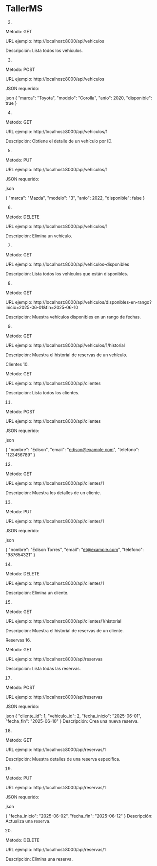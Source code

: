 # TallerMS
2.

Método: GET

URL ejemplo: http://localhost:8000/api/vehiculos

Descripción: Lista todos los vehículos.

3.

Método: POST

URL ejemplo: http://localhost:8000/api/vehiculos

JSON requerido:

json
{
  "marca": "Toyota",
  "modelo": "Corolla",
  "anio": 2020,
  "disponible": true
}

4.

Método: GET

URL ejemplo: http://localhost:8000/api/vehiculos/1

Descripción: Obtiene el detalle de un vehículo por ID.

5.

Método: PUT

URL ejemplo: http://localhost:8000/api/vehiculos/1

JSON requerido:

json

{
  "marca": "Mazda",
  "modelo": "3",
  "anio": 2022,
  "disponible": false
}

6.

Método: DELETE

URL ejemplo: http://localhost:8000/api/vehiculos/1

Descripción: Elimina un vehículo.

7.

Método: GET

URL ejemplo: http://localhost:8000/api/vehiculos-disponibles

Descripción: Lista todos los vehículos que están disponibles.

8.

Método: GET

URL ejemplo:
http://localhost:8000/api/vehiculos/disponibles-en-rango?inicio=2025-06-01&fin=2025-06-10

Descripción: Muestra vehículos disponibles en un rango de fechas.

9.

Método: GET

URL ejemplo: http://localhost:8000/api/vehiculos/1/historial

Descripción: Muestra el historial de reservas de un vehículo.

Clientes
10.

Método: GET

URL ejemplo: http://localhost:8000/api/clientes

Descripción: Lista todos los clientes.

11.

Método: POST

URL ejemplo: http://localhost:8000/api/clientes

JSON requerido:

json

{
  "nombre": "Edison",
  "email": "edison@example.com",
  "telefono": "123456789"
}

12.

Método: GET

URL ejemplo: http://localhost:8000/api/clientes/1

Descripción: Muestra los detalles de un cliente.

13.

Método: PUT

URL ejemplo: http://localhost:8000/api/clientes/1

JSON requerido:

json

{
  "nombre": "Edison Torres",
  "email": "et@example.com",
  "telefono": "987654321"
}

14.

Método: DELETE

URL ejemplo: http://localhost:8000/api/clientes/1

Descripción: Elimina un cliente.

15.

Método: GET

URL ejemplo: http://localhost:8000/api/clientes/1/historial

Descripción: Muestra el historial de reservas de un cliente.

 Reservas
16.

Método: GET

URL ejemplo: http://localhost:8000/api/reservas

Descripción: Lista todas las reservas.

17.

Método: POST

URL ejemplo: http://localhost:8000/api/reservas

JSON requerido:

json
{
  "cliente_id": 1,
  "vehiculo_id": 2,
  "fecha_inicio": "2025-06-01",
  "fecha_fin": "2025-06-10"
}
Descripción: Crea una nueva reserva.

18.

Método: GET

URL ejemplo: http://localhost:8000/api/reservas/1

Descripción: Muestra detalles de una reserva específica.

19.

Método: PUT

URL ejemplo: http://localhost:8000/api/reservas/1

JSON requerido:

json

{
  "fecha_inicio": "2025-06-02",
  "fecha_fin": "2025-06-12"
}
Descripción: Actualiza una reserva.

20.

Método: DELETE

URL ejemplo: http://localhost:8000/api/reservas/1

Descripción: Elimina una reserva.
